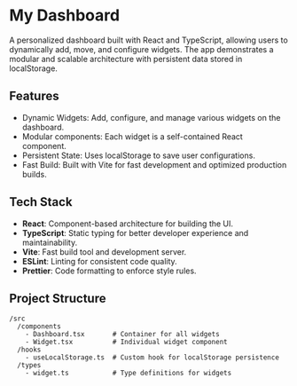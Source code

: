 # My Dashboard

A personalized dashboard built with React and TypeScript, allowing users to dynamically add, move, and configure widgets. The app demonstrates a modular and scalable architecture with persistent data stored in localStorage.

## Features

- Dynamic Widgets: Add, configure, and manage various widgets on the dashboard.
- Modular components: Each widget is a self-contained React component.
- Persistent State: Uses localStorage to save user configurations.
- Fast Build: Built with Vite for fast development and optimized production builds.

## Tech Stack

- **React**: Component-based architecture for building the UI.
- **TypeScript**: Static typing for better developer experience and maintainability.
- **Vite**: Fast build tool and development server.
- **ESLint**: Linting for consistent code quality.
- **Prettier**: Code formatting to enforce style rules.

## Project Structure

```plaintext
/src
  /components
    - Dashboard.tsx       # Container for all widgets
    - Widget.tsx          # Individual widget component
  /hooks
    - useLocalStorage.ts  # Custom hook for localStorage persistence
  /types
    - widget.ts           # Type definitions for widgets

